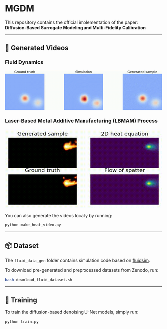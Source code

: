 # MGDM

This repository contains the official implementation of the paper:  
**Diffusion-Based Surrogate Modeling and Multi-Fidelity Calibration**

---

## 🎥 Generated Videos

### Fluid Dynamics
![Fluid video](generated_video/smoke.gif)

### Laser-Based Metal Additive Manufacturing (LBMAM) Process
![3D printing video](generated_video/meltpool.gif)

You can also generate the videos locally by running:
```bash
python make_heat_video.py
```

---

## 📦 Dataset

The `fluid_data_gen` folder contains simulation code based on [fluidsim](https://pypi.org/project/fluidsim/).

To download pre-generated and preprocessed datasets from Zenodo, run:
```bash
bash download_fluid_dataset.sh
```

---

## 🧠 Training

To train the diffusion-based denoising U-Net models, simply run:
```bash
python train.py
```

